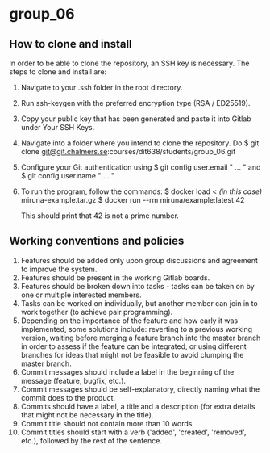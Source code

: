 # group_06

## How to clone and install
In order to be able to clone the repository, an SSH key is necessary. The steps to clone and install are:
   1. Navigate to your .ssh folder in the root directory.
   2. Run ssh-keygen with the preferred encryption type (RSA / ED25519).
   3. Copy your public key that has been generated and paste it into Gitlab under Your SSH Keys.
   4. Navigate into a folder where you intend to clone the repository. Do 
        $ git clone git@git.chalmers.se:courses/dit638/students/group_06.git
   5. Configure your Git authentication using 
        $ git config user.email " ... " 
    and 
        $ git config user.name " ... "
   6. To run the program, follow the commands:
        $ docker load < *(in this case)* miruna-example.tar.gz
        $ docker run --rm miruna/example:latest 42

        This should print that 42 is not a prime number.

## Working conventions and policies
   1. Features should be added only upon group discussions and agreement to improve the system.
   2. Features should be present in the working Gitlab boards.
   3. Features should be broken down into tasks - tasks can be taken on by one or multiple interested members.
   4. Tasks can be worked on individually, but another member can join in to work together (to achieve pair programming).
   5. Depending on the importance of the feature and how early it was implemented, some solutions include: reverting to a previous working version, waiting before merging a feature branch into the master branch in order to assess if the feature can be integrated, or using different branches for ideas that might not be feasible to avoid clumping the master branch.
   6. Commit messages should include a label in the beginning of the message (feature, bugfix, etc.).
   7. Commit messages should be self-explanatory, directly naming what the commit does to the product.
   8. Commits should have a label, a title and a description (for extra details that might not be necessary in the title).
   9. Commit title should not contain more than 10 words.
   10. Commit titles should start with a verb ('added', 'created', 'removed', etc.), followed by the rest of the sentence.

